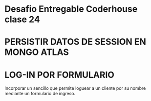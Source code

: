 # Desafio Entregable Coderhouse clase 24
# PERSISTIR DATOS DE SESSION EN MONGO ATLAS
# LOG-IN POR FORMULARIO

Incorporar un sencillo que permite loguear a un cliente por su nombre mediante un formulario de ingreso.